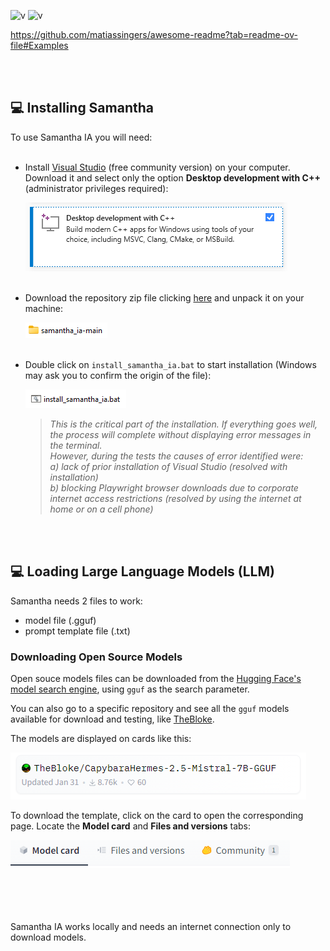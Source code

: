 
![v](https://img.shields.io/badge/version-0.1.1-blue) ![v](https://img.shields.io/badge/updated-April%2018,%20%202023-green)

https://github.com/matiassingers/awesome-readme?tab=readme-ov-file#Examples

<br><br>
## 💻 Installing Samantha

To use Samantha IA you will need:
<br><br>
* Install [Visual Studio](https://visualstudio.microsoft.com/pt-br/vs/community/) (free community version) on your computer. Download it and select only the option **Desktop development with C++** (administrator privileges required):

  ![cmake](https://github.com/controlecidadao/samantha_ia/blob/main/images/cmake2.png)
<br><br>
* Download the repository zip file clicking [here](https://github.com/controlecidadao/samantha_ia/archive/refs/heads/main.zip) and unpack it on your machine:

   ![directory](https://github.com/controlecidadao/samantha_ia/blob/main/images/directory.png)
<br><br>
* Double click on `install_samantha_ia.bat` to start installation (Windows may ask you to confirm the origin of the file):

   ![directory](https://github.com/controlecidadao/samantha_ia/blob/main/images/install.png)

  >_This is the critical part of the installation. If everything goes well, the process will complete without displaying error messages in the terminal._<br>
  >_However, during the tests the causes of error identified were:_<br>
  >_a) lack of prior installation of Visual Studio (resolved with installation)_<br>
  >_b) blocking Playwright browser downloads due to corporate internet access restrictions (resolved by using the internet at home or on a cell phone)_

<br><br>
## 💻 Loading Large Language Models (LLM)

Samantha needs 2 files to work:
* model file (.gguf)
* prompt template file (.txt)


### Downloading Open Source Models

Open souce models files can be downloaded from the [Hugging Face's model search engine](https://huggingface.co/models?sort=trending&search=gguf), using `gguf` as the search parameter.

You can also go to a specific repository and see all the `gguf` models available for download and testing, like [TheBloke](https://huggingface.co/TheBloke).

The models are displayed on cards like this:

![cmake](https://github.com/controlecidadao/samantha_ia/blob/main/images/model_card.png)

To download the template, click on the card to open the corresponding page. Locate the **Model card** and **Files and versions** tabs:

![cmake](https://github.com/controlecidadao/samantha_ia/blob/main/images/tabs.png)



<br><br><br><br>
Samantha IA works locally and needs an internet connection only to download models.

